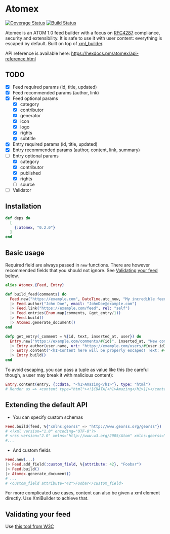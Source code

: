 # Atomex

[![Coverage Status](https://coveralls.io/repos/github/Betree/atomex/badge.svg?branch=master)](https://coveralls.io/github/Betree/atomex?branch=master)
[![Build Status](https://travis-ci.org/Betree/atomex.svg?branch=master)](https://travis-ci.org/Betree/atomex)

Atomex is an ATOM 1.0 feed builder with a focus on [RFC4287](https://tools.ietf.org/html/rfc4287) compliance,
security and extensibility. It is safe to use it with user content: everything is escaped by default.
Built on top of [xml_builder](https://github.com/joshnuss/xml_builder/).

API reference is available here: https://hexdocs.pm/atomex/api-reference.html

## TODO

- [x] Feed required params (id, title, updated)
- [x] Feed recommended params (author, link)
- [x] Feed optional params
    * [x] category
    * [x] contributor
    * [x] generator
    * [x] icon
    * [x] logo
    * [x] rights
    * [x] subtitle
- [x] Entry required params (id, title, updated)
- [x] Entry recommended params (author, content, link, summary)
- [ ] Entry optional params
    * [x] category
    * [x] contributor
    * [x] published
    * [x] rights
    * [ ] source
- [ ] Validator

## Installation

```elixir
def deps do
  [
    {:atomex, "0.2.0"}
  ]
end
```

## Basic usage

Required field are always passed in `new` functions. There are however recommended fields that you
should not ignore. See [Validating your feed](#validating-your-feed) below.

```elixir
alias Atomex.{Feed, Entry}

def build_feed(comments) do
  Feed.new("https://example.com", DateTime.utc_now, "My incredible feed")
  |> Feed.author("John Doe", email: "JohnDoe@example.com")
  |> Feed.link("https://example.com/feed", rel: "self")
  |> Feed.entries(Enum.map(comments, &get_entry/1))
  |> Feed.build()
  |> Atomex.generate_document()
end

defp get_entry(_comment = %{id, text, inserted_at, user}) do
  Entry.new("https://example.com/comments/#{id}", inserted_at, "New comment by #{user.name}")
  |> Entry.author(user.name, uri: "https://example.com/users/#{user.id}")
  |> Entry.content("<h1>Content here will be properly escaped! Text: #{text}</h1>", type: "html")
  |> Entry.build()
end
```

To avoid escaping, you can pass a tuple as value like this (be careful though, a user may
break it with malicious content):

```elixir
Entry.content(entry, {:cdata, "<h1>Amazing</h1>"}, type: "html")
# Render as => <content type="html"><![CDATA[<h1>Amazing</h1>]]></content>
```

## Extending the default API

* You can specify custom schemas

```elixir
Feed.build(feed, %{"xmlns:georss" => "http://www.georss.org/georss"})
# <?xml version="1.0" encoding="UTF-8"?>
# <rss version="2.0" xmlns="http://www.w3.org/2005/Atom" xmlns:georss="http://www.georss.org/georss">
#...
```

* And custom fields

```elixir
Feed.new(...)
|> Feed.add_field(:custom_field, %{attribute: 42}, "Foobar")
|> Feed.build()
|> Atomex.generate_document()
# ...
# <custom_field attribute="42">Foobar</custom_field>
```

For more complicated use cases, content can also be given a xml element directly. Use XmlBuilder to achieve that.

## Validating your feed

Use [this tool from W3C](https://validator.w3.org/feed/)